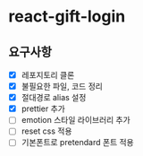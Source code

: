 # react-gift-login

## 요구사항

- [x] 레포지토리 클론
- [x] 불필요한 파일, 코드 정리
- [x] 절대경로 alias 설정
- [x] prettier 추가
- [ ] emotion 스타일 라이브러리 추가
- [ ] reset css 적용
- [ ] 기본폰트로 pretendard 폰트 적용
